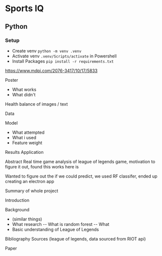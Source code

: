 # Sports IQ 

## Python

### Setup

- Create venv `python -m venv .venv` 
- Activate venv `.venv/Scripts/activate` in Powershell
- Install Packages `pip install -r requirements.txt`

https://www.mdpi.com/2076-3417/10/17/5833




Poster

- What works
- What didn't

Health balance of images / text

Data

Model
- What attempted
- What i used
- Feature weight

Results
Application


Abstract
Real time game analysis of league of legends game, motivation to figure it out, found this works 
here is

Wanted to figure out the if we could predict, we used RF classifer, ended up creating an electron app

Summary of whole project

Introduction

Background 
- (similar things)
- What research
-- What is random forest
-- What 
- Basic understanding of League of Legends


Bibliography 
Sources (league of legends, data sourced from RIOT api)


Paper 
